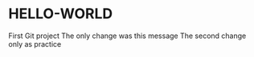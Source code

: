 # HELLO-WORLD
First Git project
The only change was this message
The second change only as practice
